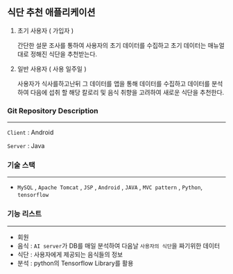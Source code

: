 ## 식단 추천 애플리케이션

1. 초기 사용자 ( 가입자 )

   간단한 설문 조사를 통하여 사용자의 초기 데이터를 수집하고 초기 데이터는 매뉴얼대로 정해진 식단을 추천받는다.

2. 일반 사용자 ( 사용 일주일 )

   사용자가 식사를하고난뒤 그 데이터를 앱을 통해 데이터를 수집하고 데이터를 분석하여 다음에 섭취 할 해당 칼로리 및 음식 취향을 고려하여 새로운 식단을 추천한다.

### Git Repository Description

------

`Client` : Android

`Server` : Java

### 기술 스택

------

- `MySQL` , `Apache Tomcat` , `JSP` , `Android` , `JAVA` , `MVC pattern` , `Python`, `tensorflow`

### 기능 리스트

------

- 회원
- 음식 : `AI server`가 DB를 매일 분석하여 다음날 `사용자의 식단`을 짜기위한 데이터
- 식단 : 사용자에게 제공되는 음식들의 정보
- 분석 : python의 Tensorflow Library를 활용


